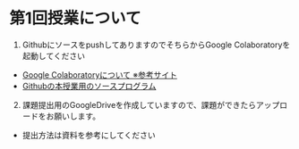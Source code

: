 # 第1回授業について

1. GithubにソースをpushしてありますのでそちらからGoogle Colaboratoryを起動してください
- [Google Colaboratoryについて ※参考サイト](https://aiacademy.jp/media/?p=1037)
- [Githubの本授業用のソースプログラム](https://github.com/YasuharuSuzuki/23_programing1/tree/main/02%E3%83%97%E3%83%AD%E3%82%B0%E3%83%A9%E3%83%9F%E3%83%B3%E3%82%B0%E8%A8%80%E8%AA%9EPython)

2. 課題提出用のGoogleDriveを作成していますので、課題ができたらアップロードをお願いします。
- 提出方法は資料を参考にしてください


